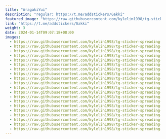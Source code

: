 ```yaml
---
title: "AragakiYui"
description: "regular: https://t.me/addstickers/Gakki"
featured_image: "https://raw.githubusercontent.com/kylelin1998/tg-sticker-spreading-worldwide-images/main/img/10abfb2b-cc96-4502-9fd7-108589495387.jpg"
link: "https://t.me/addstickers/Gakki"
weight: 3
date: 2024-01-14T09:07:18+08:00
images:
  - https://raw.githubusercontent.com/kylelin1998/tg-sticker-spreading-worldwide-images/main/img/10abfb2b-cc96-4502-9fd7-108589495387.jpg
  - https://raw.githubusercontent.com/kylelin1998/tg-sticker-spreading-worldwide-images/main/img/789091ff-ab73-41ab-b9a3-100eaf644d5a.jpg
  - https://raw.githubusercontent.com/kylelin1998/tg-sticker-spreading-worldwide-images/main/img/04f53641-6079-42f1-8d84-955767dfbbdc.jpg
  - https://raw.githubusercontent.com/kylelin1998/tg-sticker-spreading-worldwide-images/main/img/f795f318-b936-4002-b743-a9a178ef8f2e.jpg
  - https://raw.githubusercontent.com/kylelin1998/tg-sticker-spreading-worldwide-images/main/img/522fe427-2599-47b3-b019-0a5c10d54675.jpg
  - https://raw.githubusercontent.com/kylelin1998/tg-sticker-spreading-worldwide-images/main/img/7d39edd1-3ef9-4edd-934a-c4bf8dcc4f06.jpg
  - https://raw.githubusercontent.com/kylelin1998/tg-sticker-spreading-worldwide-images/main/img/6c205564-ea39-49c2-8038-50c5523a8ab4.jpg
  - https://raw.githubusercontent.com/kylelin1998/tg-sticker-spreading-worldwide-images/main/img/0408e396-4277-44ac-8868-4e97f2064f1d.jpg
  - https://raw.githubusercontent.com/kylelin1998/tg-sticker-spreading-worldwide-images/main/img/53ac4e48-74aa-4dc0-a5f8-121e29afdd22.jpg
  - https://raw.githubusercontent.com/kylelin1998/tg-sticker-spreading-worldwide-images/main/img/1a67376b-50e0-44c8-8101-d46f63d6e259.jpg
  - https://raw.githubusercontent.com/kylelin1998/tg-sticker-spreading-worldwide-images/main/img/59dbabc7-efb6-4dd6-a3f3-232ff9d701a5.jpg
  - https://raw.githubusercontent.com/kylelin1998/tg-sticker-spreading-worldwide-images/main/img/6de28a8e-7d28-42af-89b8-8c057cdd8c9b.jpg
  - https://raw.githubusercontent.com/kylelin1998/tg-sticker-spreading-worldwide-images/main/img/3e0bdd42-9e9a-403e-993e-610ea700f8d9.jpg
  - https://raw.githubusercontent.com/kylelin1998/tg-sticker-spreading-worldwide-images/main/img/78453fe8-d882-40f2-b6be-1d07c8ab7945.jpg
  - https://raw.githubusercontent.com/kylelin1998/tg-sticker-spreading-worldwide-images/main/img/384e9b5c-1c96-4625-aed3-2466b6c7991a.jpg
  - https://raw.githubusercontent.com/kylelin1998/tg-sticker-spreading-worldwide-images/main/img/6a3683db-94df-4636-9a29-8e6e12744663.jpg
  - https://raw.githubusercontent.com/kylelin1998/tg-sticker-spreading-worldwide-images/main/img/fb6fe612-b80c-49f9-adaa-257c6f4b8a08.jpg
  - https://raw.githubusercontent.com/kylelin1998/tg-sticker-spreading-worldwide-images/main/img/a325fa5a-a922-49d2-98db-c5f19a51af93.jpg
  - https://raw.githubusercontent.com/kylelin1998/tg-sticker-spreading-worldwide-images/main/img/468dddb3-2813-41f0-92ca-1d650f4dc5a9.jpg
  - https://raw.githubusercontent.com/kylelin1998/tg-sticker-spreading-worldwide-images/main/img/a658050d-f1a5-4f3c-9493-3b8338b7e07a.jpg
---
```


